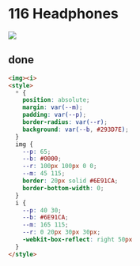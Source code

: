 # 116 Headphones

![](https://raw.githubusercontent.com/sari3l/css_battle/main/media/16789667244336/16789667591721.png)

## done

```html
<img><i>
<style>
  * {
    position: absolute;
    margin: var(--m);
    padding: var(--p);
    border-radius: var(--r);
    background: var(--b, #293D7E);
  }
  img {
    --p: 65;
    --b: #0000;
    --r: 100px 100px 0 0;
    --m: 45 115;
    border: 20px solid #6E91CA;
    border-bottom-width: 0;
  }
  i {
    --p: 40 30;
    --b: #6E91CA;
    --m: 165 115;
    --r: 0 20px 30px 30px;
    -webkit-box-reflect: right 50px
  }
</style>
```